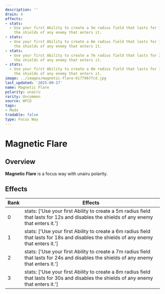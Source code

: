 ```yaml
---
description: ''
drain: 4
effects:
- stats:
  - Use your first Ability to create a 5m radius field that lasts for 12s and disables
    the shields of any enemy that enters it.
- stats:
  - Use your first Ability to create a 6m radius field that lasts for 18s and disables
    the shields of any enemy that enters it.
- stats:
  - Use your first Ability to create a 7m radius field that lasts for 24s and disables
    the shields of any enemy that enters it.
- stats:
  - Use your first Ability to create a 8m radius field that lasts for 30s and disables
    the shields of any enemy that enters it.
image: ../images/magnetic-flare-6177967fcd.jpg
last_updated: '2025-09-17'
name: Magnetic Flare
polarity: unairu
rarity: Uncommon
source: WFCD
tags:
- Mods
tradable: false
type: Focus Way
---
```


# Magnetic Flare

## Overview

**Magnetic Flare** is a focus way with unairu polarity.

## Effects

| Rank | Effects |
|------|----------|
| 0 | stats: ['Use your first Ability to create a 5m radius field that lasts for 12s and disables the shields of any enemy that enters it.'] |
| 1 | stats: ['Use your first Ability to create a 6m radius field that lasts for 18s and disables the shields of any enemy that enters it.'] |
| 2 | stats: ['Use your first Ability to create a 7m radius field that lasts for 24s and disables the shields of any enemy that enters it.'] |
| 3 | stats: ['Use your first Ability to create a 8m radius field that lasts for 30s and disables the shields of any enemy that enters it.'] |

